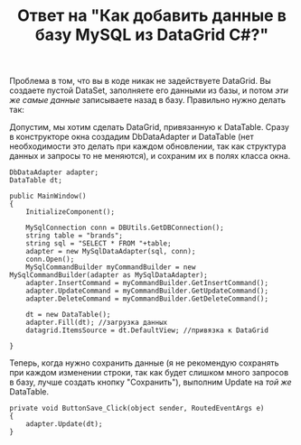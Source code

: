 ﻿---
title: "Ответ на \"Как добавить данные в базу MySQL из DataGrid C#?\""
se.owner.user_id: 240512
se.owner.display_name: "MSDN.WhiteKnight"
se.owner.link: "https://ru.stackoverflow.com/users/240512/msdn-whiteknight"
se.answer_id: 903757
se.question_id: 902293
se.post_type: answer
se.is_accepted: False
---
<p>Проблема в том, что вы в коде никак не задействуете DataGrid. Вы создаете пустой DataSet, заполняете его данными из базы, и потом <em>эти же самые данные</em> записываете назад в базу. Правильно нужно делать так:</p>

<p>Допустим, мы хотим сделать DataGrid, привязанную к DataTable. Сразу в конструкторе окна создадим DbDataAdapter и DataTable (нет необходимости это делать при каждом обновлении, так как структура данных и запросы то не меняются), и сохраним их в полях класса окна.</p>

<pre><code>DbDataAdapter adapter;
DataTable dt;

public MainWindow()
{
    InitializeComponent();

    MySqlConnection conn = DBUtils.GetDBConnection();
    string table = "brands";
    string sql = "SELECT * FROM "+table;
    adapter = new MySqlDataAdapter(sql, conn);
    conn.Open();
    MySqlCommandBuilder myCommandBuilder = new MySqlCommandBuilder(adapter as MySqlDataAdapter);
    adapter.InsertCommand = myCommandBuilder.GetInsertCommand();
    adapter.UpdateCommand = myCommandBuilder.GetUpdateCommand();
    adapter.DeleteCommand = myCommandBuilder.GetDeleteCommand();            

    dt = new DataTable();
    adapter.Fill(dt); //загрузка данных
    datagrid.ItemsSource = dt.DefaultView; //привязка к DataGrid

}
</code></pre>

<p>Теперь, когда нужно сохранить данные (я не рекомендую сохранять при каждом изменении строки, так как будет слишком много запросов в базу, лучше создать кнопку "Сохранить"), выполним Update на <em>той же</em> DataTable.</p>

<pre><code>private void ButtonSave_Click(object sender, RoutedEventArgs e)
{            
    adapter.Update(dt);
}
</code></pre>
